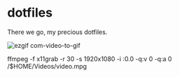 # dotfiles
There we go, my precious dotfiles.

![ezgif com-video-to-gif](https://user-images.githubusercontent.com/48527821/102897129-cdccbf80-4467-11eb-840c-39506869fb36.gif)

ffmpeg -f x11grab -r 30 -s 1920x1080 -i :0.0 -q:v 0 -q:a 0 /$HOME/Videos/video.mpg
